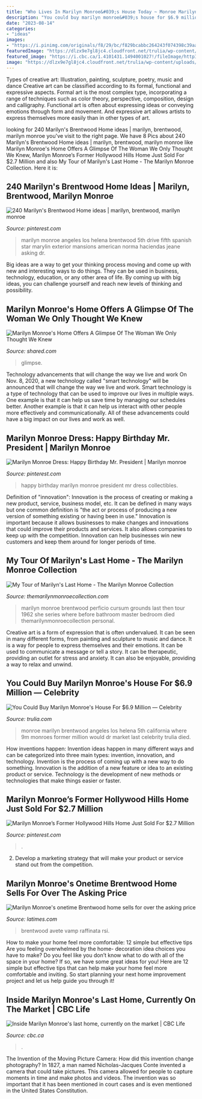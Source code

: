 ```yaml
---
title: "Who Lives In Marilyn Monroe&#039;s House Today ~ Monroe Marilyn Brentwood Angeles Los Helena 5th California Where 9m Monroes Former Million Would Dr Market Last Celebrity Trulia Died"
description: "You could buy marilyn monroe&#039;s house for $6.9 million — celebrity"
date: "2023-08-14"
categories:
- "ideas"
images:
- "https://i.pinimg.com/originals/f8/29/bc/f829bcabbc264243f074398c39aa62af.jpg"
featuredImage: "https://dlzx9e7gl8jc4.cloudfront.net/trulia/wp-content/uploads/sites/1/2017/04/marilyn-monroe-home-kitchen-768x512.jpg"
featured_image: "https://i.cbc.ca/1.4101431.1494001027!/fileImage/httpImage/image.jpg_gen/derivatives/original_300/marilyn-s-living-room.jpg"
image: "https://dlzx9e7gl8jc4.cloudfront.net/trulia/wp-content/uploads/sites/1/2017/04/marilyn-monroe-home-kitchen-768x512.jpg"
---
```



Types of creative art: Illustration, painting, sculpture, poetry, music and dance
Creative art can be classified according to its formal, functional and expressive aspects. Formal art is the most complex type, incorporating a range of techniques such as color theory, perspective, composition, design and calligraphy. Functional art is often about expressing ideas or conveying emotions through form and movement. And expressive art allows artists to express themselves more easily than in other types of art.

	

		
looking for 240 Marilyn&#039;s Brentwood Home ideas | marilyn, brentwood, marilyn monroe you've visit to the right page. We have 8 Pics about 240 Marilyn&#039;s Brentwood Home ideas | marilyn, brentwood, marilyn monroe like Marilyn Monroe&#039;s Home Offers A Glimpse Of The Woman We Only Thought We Knew, Marilyn Monroe’s Former Hollywood Hills Home Just Sold For $2.7 Million and also My Tour of Marilyn&#039;s Last Home - The Marilyn Monroe Collection. Here it is:
		
    
## 240 Marilyn&#039;s Brentwood Home Ideas | Marilyn, Brentwood, Marilyn Monroe

<img loading=lazy src="https://i.pinimg.com/236x/c2/d8/8f/c2d88fc5f4ccd6d6887208e0e8c0bc0c--los-angeles-marilyn-monroe.jpg" onerror="this.onerror=null;this.src='https://tse2.mm.bing.net/th?id=OIP.UbWCHnsaakwG0o8Wsk1liAAAAA&amp;pid=15.1';" alt="240 Marilyn&#039;s Brentwood Home ideas | marilyn, brentwood, marilyn monroe">

_Source: pinterest.com_

>marilyn monroe angeles los helena brentwood 5th drive fifth spanish star marylin exterior mansions american norma haciendas jeane asking dr. 

	

Big ideas are a way to get your thinking process moving and come up with new and interesting ways to do things. They can be used in business, technology, education, or any other area of life. By coming up with big ideas, you can challenge yourself and reach new levels of thinking and possibility.

    
## Marilyn Monroe&#039;s Home Offers A Glimpse Of The Woman We Only Thought We Knew

<img loading=lazy src="https://www.shared.com/content/images/2017/11/maxresdefault-26.jpg" onerror="this.onerror=null;this.src='https://tse2.mm.bing.net/th?id=OIP.ajgeuUrXnpdObeibLMqjzQHaFB&amp;pid=15.1';" alt="Marilyn Monroe&#039;s Home Offers A Glimpse Of The Woman We Only Thought We Knew">

_Source: shared.com_

>glimpse. 

	

Technology advancements that will change the way we live and work
On Nov. 8, 2020, a new technology called "smart technology" will be announced that will change the way we live and work. Smart technology is a type of technology that can be used to improve our lives in multiple ways. One example is that it can help us save time by managing our schedules better. Another example is that it can help us interact with other people more effectively and communicationally. All of these advancements could have a big impact on our lives and work as well.

    
## Marilyn Monroe Dress: Happy Birthday Mr. President | Marilyn Monroe

<img loading=lazy src="https://i.pinimg.com/originals/f8/29/bc/f829bcabbc264243f074398c39aa62af.jpg" onerror="this.onerror=null;this.src='https://tse2.mm.bing.net/th?id=OIP.jqTCpjnpPu5Pdg1zD6RnxQAAAA&amp;pid=15.1';" alt="Marilyn Monroe Dress: Happy Birthday Mr. President | Marilyn monroe">

_Source: pinterest.com_

>happy birthday marilyn monroe president mr dress collectibles. 

	

Definition of "innovation":
Innovation is the process of creating or making a new product, service, business model, etc. It can be defined in many ways but one common definition is "the act or process of producing a new version of something existing or having been in use." 
Innovation is important because it allows businesses to make changes and innovations that could improve their products and services. It also allows companies to keep up with the competition. Innovation can help businesses win new customers and keep them around for longer periods of time.

    
## My Tour Of Marilyn&#039;s Last Home - The Marilyn Monroe Collection

<img loading=lazy src="http://themarilynmonroecollection.com/wp-content/uploads/blogger/_UVkn22TaUP4/TENexX_OmkI/AAAAAAAABLY/4X6G38AIVEs/s1600/Grounds.jpg" onerror="this.onerror=null;this.src='https://tse3.mm.bing.net/th?id=OIP.N8Wa0BkSniIMKb8eYTKf0AHaFX&amp;pid=15.1';" alt="My Tour of Marilyn&#039;s Last Home - The Marilyn Monroe Collection">

_Source: themarilynmonroecollection.com_

>marilyn monroe brentwood perficio cursum grounds last then tour 1962 she series where before bathroom master bedroom died themarilynmonroecollection personal. 

	

Creative art is a form of expression that is often undervalued. It can be seen in many different forms, from painting and sculpture to music and dance. It is a way for people to express themselves and their emotions. It can be used to communicate a message or tell a story. It can be therapeutic, providing an outlet for stress and anxiety. It can also be enjoyable, providing a way to relax and unwind.

    
## You Could Buy Marilyn Monroe&#039;s House For $6.9 Million — Celebrity

<img loading=lazy src="https://dlzx9e7gl8jc4.cloudfront.net/trulia/wp-content/uploads/sites/1/2017/04/marilyn-monroe-home-kitchen-768x512.jpg" onerror="this.onerror=null;this.src='https://tse3.mm.bing.net/th?id=OIP.anqLc25pyKs2V6dZlYK5yQHaE8&amp;pid=15.1';" alt="You Could Buy Marilyn Monroe&#039;s House For $6.9 Million — Celebrity">

_Source: trulia.com_

>monroe marilyn brentwood angeles los helena 5th california where 9m monroes former million would dr market last celebrity trulia died. 

	

How inventions happen:
Invention ideas happen in many different ways and can be categorized into three main types: invention, innovation, and technology. Invention is the process of coming up with a new way to do something. Innovation is the addition of a new feature or idea to an existing product or service. Technology is the development of new methods or technologies that make things easier or faster.

    
## Marilyn Monroe’s Former Hollywood Hills Home Just Sold For $2.7 Million

<img loading=lazy src="https://i.pinimg.com/originals/5c/97/17/5c9717f3ceb3190642163ffb726887c8.jpg" onerror="this.onerror=null;this.src='https://tse4.mm.bing.net/th?id=OIP.ExWxbKlfKh6Vamg997oglgHaFW&amp;pid=15.1';" alt="Marilyn Monroe’s Former Hollywood Hills Home Just Sold For $2.7 Million">

_Source: pinterest.com_

>. 

	

2. Develop a marketing strategy that will make your product or service stand out from the competition.

    
## Marilyn Monroe&#039;s Onetime Brentwood Home Sells For Over The Asking Price

<img loading=lazy src="http://www.trbimg.com/img-5930707b/turbine/la-fi-hotprop-marilyn-monroe-brentwood-house-sold-20170601" onerror="this.onerror=null;this.src='https://tse4.mm.bing.net/th?id=OIP.n92btw0zdX7rW0zcAQZMMwHaEK&amp;pid=15.1';" alt="Marilyn Monroe&#039;s onetime Brentwood home sells for over the asking price">

_Source: latimes.com_

>brentwood avete vamp raffinata rsi. 

	

How to make your home feel more comfortable: 12 simple but effective tips
Are you feeling overwhelmed by the home- decoration idea choices you have to make? Do you feel like you don’t know what to do with all of the space in your home? If so, we have some great ideas for you! Here are 12 simple but effective tips that can help make your home feel more comfortable and inviting. So start planning your next home improvement project and let us help guide you through it!

    
## Inside Marilyn Monroe&#039;s Last Home, Currently On The Market | CBC Life

<img loading=lazy src="https://i.cbc.ca/1.4101431.1494001027!/fileImage/httpImage/image.jpg_gen/derivatives/original_300/marilyn-s-living-room.jpg" onerror="this.onerror=null;this.src='https://tse3.mm.bing.net/th?id=OIP.Cz5ZppaD17ZSYWYYplCWpQAAAA&amp;pid=15.1';" alt="Inside Marilyn Monroe&#039;s last home, currently on the market | CBC Life">

_Source: cbc.ca_

>. 

	

The Invention of the Moving Picture Camera: How did this invention change photography?
In 1827, a man named Nicholas-Jacques Conte invented a camera that could take pictures. This camera allowed for people to capture moments in time and make photos and videos. The invention was so important that it has been mentioned in court cases and is even mentioned in the United States Constitution.

